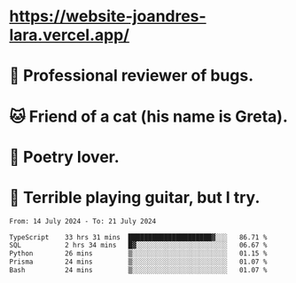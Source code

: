 # https://website-joandres-lara.vercel.app/
# 🐛 Professional reviewer of bugs.
# 🐱 Friend of a cat (his name is Greta).
# 📜 Poetry lover.
# 🎸 Terrible playing guitar, but I try.

<!--START_SECTION:waka-->

```txt
From: 14 July 2024 - To: 21 July 2024

TypeScript    33 hrs 31 mins  █████████████████████▓░░░   86.71 %
SQL           2 hrs 34 mins   █▓░░░░░░░░░░░░░░░░░░░░░░░   06.67 %
Python        26 mins         ▒░░░░░░░░░░░░░░░░░░░░░░░░   01.15 %
Prisma        24 mins         ▒░░░░░░░░░░░░░░░░░░░░░░░░   01.07 %
Bash          24 mins         ▒░░░░░░░░░░░░░░░░░░░░░░░░   01.07 %
```

<!--END_SECTION:waka-->
